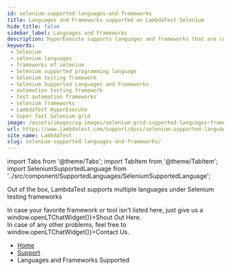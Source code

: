 ```yaml
---
id: selenium-supported-languages-and-frameworks
title: Languages and Frameworks supported on LambdaTest Selenium
hide_title: false
sidebar_label: Languages and Frameworks
description: HyperExecute supports languages and frameworks that are compatible with Selenium 
keywords:
 - Selenium
 - selenium languages
 - frameworks of selenium
 - Selenium supported programming language
 - Selenium testing framework
 - Selenium Supported Languages and Frameworks
 - automation testing framework
 - test automation frameworks
 - selenium frameworks
 - LambdaTest HyperExecute
 - Super fast Selenium grid
image: /assets/images/og-images/selenium-grid-supported-languages-frameworks.jpg
url: https://www.lambdatest.com/support/docs/selenium-supported-languages-and-frameworks/
site_name: LambdaTest
slug: selenium-supported-languages-and-frameworks/
---
```


import Tabs from '@theme/Tabs';
import TabItem from '@theme/TabItem';
import SeleniumSupportedLanguage from '../src/component/SupportedLanguages/SeleniumSupportedLanguage';

<script type="application/ld+json"
      dangerouslySetInnerHTML={{ __html: JSON.stringify({
       "@context": "https://schema.org",
        "@type": "BreadcrumbList",
        "itemListElement": [{
          "@type": "ListItem",
          "position": 1,
          "name": "Home",
          "item": "https://www.lambdatest.com"
        },{
          "@type": "ListItem",
          "position": 2,
          "name": "Support",
          "item": "https://www.lambdatest.com/support/docs/"
        },{
          "@type": "ListItem",
          "position": 3,
          "name": "Languages and Frameworks Supported",
          "item": "https://www.lambdatest.com/support/docs/selenium-supported-languages-and-frameworks/"
        }]
      })
    }}
></script>
Out of the box, LambdaTest supports multiple languages under Selenium testing frameworks 

<SeleniumSupportedLanguage />

<div className="lt-framework-list-footer">
    <p>In case your favorite framework or tool isn't listed here, just give us a <span className="doc__lt" onClick={() => window.openLTChatWidget()}>Shout Out Here</span>.
    <br/>In case of any other problems, feel free to <span className="doc__lt" onClick={() => window.openLTChatWidget()}>Contact Us</span>.</p>
  </div>

<nav aria-label="breadcrumbs">
  <ul className="breadcrumbs">
    <li className="breadcrumbs__item">
      <a className="breadcrumbs__link" target="_self" href="https://www.lambdatest.com">
        Home
      </a>
    </li>
    <li className="breadcrumbs__item">
      <a className="breadcrumbs__link" target="_self" href="https://www.lambdatest.com/support/docs/">
        Support
      </a>
    </li>
    <li className="breadcrumbs__item breadcrumbs__item--active">
      <span className="breadcrumbs__link">
       Languages and Frameworks Supported
      </span>
    </li>
  </ul>
</nav>